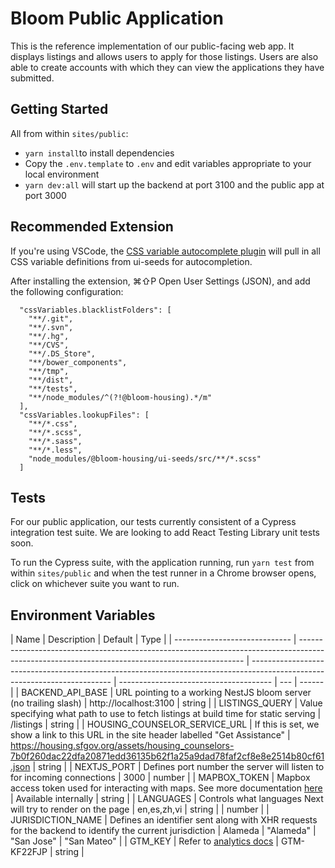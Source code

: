 # Bloom Public Application

This is the reference implementation of our public-facing web app. It displays listings and allows users to apply for those listings. Users are also able to create accounts with which they can view the applications they have submitted.

## Getting Started

All from within `sites/public`:

- `yarn install`to install dependencies
- Copy the `.env.template` to `.env` and edit variables appropriate to your local environment
- `yarn dev:all` will start up the backend at port 3100 and the public app at port 3000

## Recommended Extension

If you're using VSCode, the [CSS variable autocomplete plugin](https://marketplace.visualstudio.com/items?itemName=vunguyentuan.vscode-css-variables&ssr=false#overview) will pull in all CSS variable definitions from ui-seeds for autocompletion.

After installing the extension, ⌘⇧P Open User Settings (JSON), and add the following configuration:

```
  "cssVariables.blacklistFolders": [
    "**/.git",
    "**/.svn",
    "**/.hg",
    "**/CVS",
    "**/.DS_Store",
    "**/bower_components",
    "**/tmp",
    "**/dist",
    "**/tests",
    "**/node_modules/^(?!@bloom-housing).*/m"
  ],
  "cssVariables.lookupFiles": [
    "**/*.css",
    "**/*.scss",
    "**/*.sass",
    "**/*.less",
    "node_modules/@bloom-housing/ui-seeds/src/**/*.scss"
  ]
  ```

## Tests

For our public application, our tests currently consistent of a Cypress integration test suite. We are looking to add React Testing Library unit tests soon.

To run the Cypress suite, with the application running, run `yarn test` from within `sites/public` and when the test runner in a Chrome browser opens, click on whichever suite you want to run.

## Environment Variables

| Name                          | Description                                                                                                                                    | Default                                                                                                                   | Type                                   |
| ----------------------------- | ---------------------------------------------------------------------------------------------------------------------------------------------- | ------------------------------------------------------------------------------------------------------------------------- | -------------------------------------- | --- | ------ |
| BACKEND_API_BASE              | URL pointing to a working NestJS bloom server (no trailing slash)                                                                              | http://localhost:3100                                                                                                     | string                                 |
| LISTINGS_QUERY                | Value specifying what path to use to fetch listings at build time for static serving                                                           | /listings                                                                                                                 | string                                 |
| HOUSING_COUNSELOR_SERVICE_URL | If this is set, we show a link to this URL in the site header labelled "Get Assistance"                                                        | https://housing.sfgov.org/assets/housing_counselors-7b0f260dac22dfa20871edd36135b62f1a25a9dad78faf2cf8e8e2514b80cf61.json | string                                 |
| NEXTJS_PORT                   | Defines port number the server will listen to for incoming connections                                                                         | 3000                                                                                                                      | number                                 |
| MAPBOX_TOKEN                  | Mapbox access token used for interacting with maps. See more documentation [here](https://docs.mapbox.com/help/getting-started/access-tokens/) | Available internally                                                                                                      | string                                 |
| LANGUAGES                     | Controls what languages Next will try to render on the page                                                                                    | en,es,zh,vi                                                                                                               | string                                 |     | number |
| JURISDICTION_NAME             | Defines an identifier sent along with XHR requests for the backend to identify the current jurisdiction                                        | Alameda                                                                                                                   | "Alameda" \| "San Jose" \| "San Mateo" |
| GTM_KEY                       | Refer to [analytics docs](https://github.com/bloom-housing/bloom/blob/master/docs/Analytics.md)                                                | GTM-KF22FJP                                                                                                               | string                                 |
